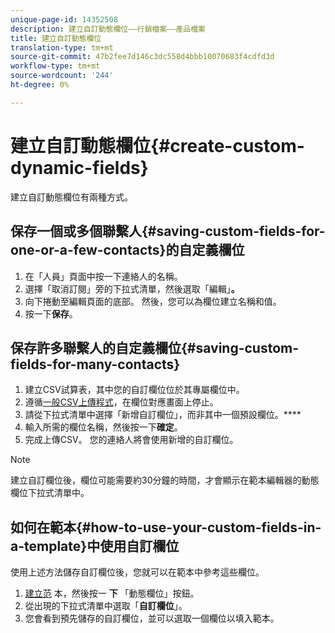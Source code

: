 ```yaml
---
unique-page-id: 14352508
description: 建立自訂動態欄位——行銷檔案——產品檔案
title: 建立自訂動態欄位
translation-type: tm+mt
source-git-commit: 47b2fee7d146c3dc558d4bbb10070683f4cdfd3d
workflow-type: tm+mt
source-wordcount: '244'
ht-degree: 0%

---
```



# 建立自訂動態欄位{#create-custom-dynamic-fields}

建立自訂動態欄位有兩種方式。

## 保存一個或多個聯繫人{#saving-custom-fields-for-one-or-a-few-contacts}的自定義欄位

1. 在「人員」頁面中按一下連絡人的名稱。
1. 選擇「取消訂閱」旁的下拉式清單，然後選取「編輯」**。**
1. 向下捲動至編輯頁面的底部。 然後，您可以為欄位建立名稱和值。
1. 按一下&#x200B;**保存**。

## 保存許多聯繫人的自定義欄位{#saving-custom-fields-for-many-contacts}

1. 建立CSV試算表，其中您的自訂欄位位於其專屬欄位中。
1. 遵循[一般CSV上傳程式](http://docs.marketo.com/x/HIPS)，在欄位對應畫面上停止。
1. 請從下拉式清單中選擇「新增自訂欄位」，而非其中一個預設欄位。****
1. 輸入所需的欄位名稱，然後按一下&#x200B;**確定**。
1. 完成上傳CSV。 您的連絡人將會使用新增的自訂欄位。

>[!NOTE]
>
>建立自訂欄位後，欄位可能需要約30分鐘的時間，才會顯示在範本編輯器的動態欄位下拉式清單中。

## 如何在範本{#how-to-use-your-custom-fields-in-a-template}中使用自訂欄位

使用上述方法儲存自訂欄位後，您就可以在範本中參考這些欄位。

1. [建立范](http://docs.marketo.com/x/OCDG) 本，然後按一 **下** 「動態欄位」按鈕。
1. 從出現的下拉式清單中選取「**自訂欄位**」。
1. 您會看到預先儲存的自訂欄位，並可以選取一個欄位以填入範本。

